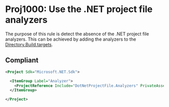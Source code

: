 # Proj1000: Use the .NET project file analyzers
The purpose of this rule is detect the absence of the .NET project file analyzers.
This can be achieved by adding the analyzers to the [Directory.Build.targets](https://learn.microsoft.com/visualstudio/msbuild/customize-your-build#directorybuildprops-and-directorybuildtargets).

## Compliant
``` XML
<Project Sdk="Microsoft.NET.Sdk">

  <ItemGroup Label="Analyzer">
    <ProjectReference Include="DotNetProjectFile.Analyzers" PrivateAssets="all" IncludeAssets="runtime; build; native; contentfiles; analyzers; buildtransitive" />
  </ItemGroup>

</Project>
```
